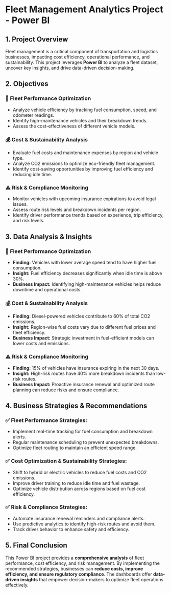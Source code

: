 # Fleet Management Analytics Project - Power BI

## 1. Project Overview
Fleet management is a critical component of transportation and logistics businesses, impacting cost efficiency, operational performance, and sustainability. This project leverages **Power BI** to analyze a fleet dataset, uncover key insights, and drive data-driven decision-making.

## 2. Objectives

### 🚛 Fleet Performance Optimization
- Analyze vehicle efficiency by tracking fuel consumption, speed, and odometer readings.
- Identify high-maintenance vehicles and their breakdown trends.
- Assess the cost-effectiveness of different vehicle models.

### 💰 Cost & Sustainability Analysis
- Evaluate fuel costs and maintenance expenses by region and vehicle type.
- Analyze CO2 emissions to optimize eco-friendly fleet management.
- Identify cost-saving opportunities by improving fuel efficiency and reducing idle time.

### ⚠️ Risk & Compliance Monitoring
- Monitor vehicles with upcoming insurance expirations to avoid legal issues.
- Assess route risk levels and breakdown incidents per region.
- Identify driver performance trends based on experience, trip efficiency, and risk levels.

## 3. Data Analysis & Insights

### 🚛 Fleet Performance Optimization
- **Finding:** Vehicles with lower average speed tend to have higher fuel consumption.
- **Insight:** Fuel efficiency decreases significantly when idle time is above 30%.
- **Business Impact:** Identifying high-maintenance vehicles helps reduce downtime and operational costs.

### 💰 Cost & Sustainability Analysis
- **Finding:** Diesel-powered vehicles contribute to 60% of total CO2 emissions.
- **Insight:** Region-wise fuel costs vary due to different fuel prices and fleet efficiency.
- **Business Impact:** Strategic investment in fuel-efficient models can lower costs and emissions.

### ⚠️ Risk & Compliance Monitoring
- **Finding:** 15% of vehicles have insurance expiring in the next 30 days.
- **Insight:** High-risk routes have 40% more breakdown incidents than low-risk routes.
- **Business Impact:** Proactive insurance renewal and optimized route planning can reduce risks and ensure compliance.

## 4. Business Strategies & Recommendations

### ✅ Fleet Performance Strategies:
- Implement real-time tracking for fuel consumption and breakdown alerts.
- Regular maintenance scheduling to prevent unexpected breakdowns.
- Optimize fleet routing to maintain an efficient speed range.

### ✅ Cost Optimization & Sustainability Strategies:
- Shift to hybrid or electric vehicles to reduce fuel costs and CO2 emissions.
- Improve driver training to reduce idle time and fuel wastage.
- Optimize vehicle distribution across regions based on fuel cost efficiency.

### ✅ Risk & Compliance Strategies:
- Automate insurance renewal reminders and compliance alerts.
- Use predictive analytics to identify high-risk routes and avoid them.
- Track driver behavior to enhance safety and efficiency.

## 5. Final Conclusion
This Power BI project provides a **comprehensive analysis** of fleet performance, cost efficiency, and risk management. 
By implementing the recommended strategies, businesses can **reduce costs, improve efficiency, and ensure regulatory compliance**. 
The dashboards offer **data-driven insights** that empower decision-makers to optimize fleet operations effectively.


